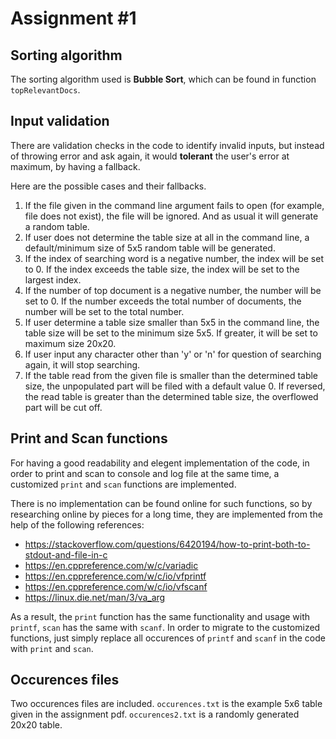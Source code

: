# Assignment #1

## Sorting algorithm
The sorting algorithm used is **Bubble Sort**, which can be found in function `topRelevantDocs`.

## Input validation
There are validation checks in the code to identify invalid inputs, but instead of throwing error and ask again, it would **tolerant** the user's error at maximum, by having a fallback.

Here are the possible cases and their fallbacks.

1. If the file given in the command line argument fails to open (for example, file does not exist), the file will be ignored. And as usual it will generate a random table.
2. If user does not determine the table size at all in the command line, a default/minimum size of 5x5 random table will be generated.
3. If the index of searching word is a negative number, the index will be set to 0. If the index exceeds the table size, the index will be set to the largest index.
4. If the number of top document is a negative number, the number will be set to 0. If the number exceeds the total number of documents, the number will be set to the total number.
5. If user determine a table size smaller than 5x5 in the command line, the table size will be set to the minimum size 5x5. If greater, it will be set to maximum size 20x20.
6. If user input any character other than 'y' or 'n' for question of searching again, it will stop searching.
7. If the table read from the given file is smaller than the determined table size, the unpopulated part will be filed with a default value 0. If reversed, the read table is greater than the determined table size, the overflowed part will be cut off. 

## Print and Scan functions

For having a good readability and elegent implementation of the code, in order to print and scan to console and log file at the same time, a customized `print` and `scan` functions are implemented.

There is no implementation can be found online for such functions, so by researching online by pieces for a long time, they are implemented from the help of the following references:

- https://stackoverflow.com/questions/6420194/how-to-print-both-to-stdout-and-file-in-c
- https://en.cppreference.com/w/c/variadic
- https://en.cppreference.com/w/c/io/vfprintf
- https://en.cppreference.com/w/c/io/vfscanf
- https://linux.die.net/man/3/va_arg

As a result, the `print` function has the same functionality and usage with `printf`, `scan` has the same with `scanf`. In order to migrate to the customized functions, just simply replace all occurences of `printf` and `scanf` in the code with `print` and `scan`.

## Occurences files

Two occurences files are included. `occurences.txt` is the example 5x6 table given in the assignment pdf. `occurences2.txt` is a randomly generated 20x20 table.